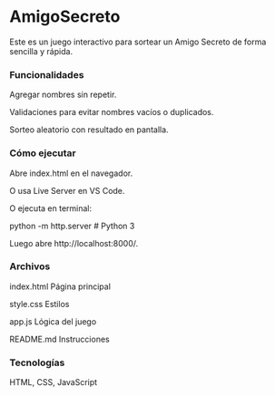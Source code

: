 # AmigoSecreto

Este es un juego interactivo para sortear un Amigo Secreto de forma sencilla y rápida.

### Funcionalidades

Agregar nombres sin repetir.

Validaciones para evitar nombres vacíos o duplicados.

Sorteo aleatorio con resultado en pantalla.

### Cómo ejecutar

Abre index.html en el navegador.

O usa Live Server en VS Code.

O ejecuta en terminal:

python -m http.server  # Python 3

Luego abre http://localhost:8000/.

### Archivos


 index.html    Página principal
 
 style.css     Estilos
 
 app.js        Lógica del juego
 
 README.md     Instrucciones

### Tecnologías

HTML, CSS, JavaScript
